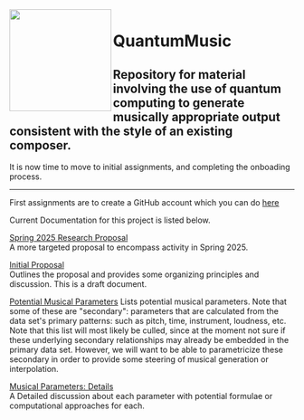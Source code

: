 
<img align="left" src= "/assets/images/Music%20and%20Feynman%20illustration%20DALL%C2%B7E%202024-11-25%2010.20.35.png" width="180">

# QuantumMusic 

Repository for material involving the use of quantum computing to generate musically appropriate output consistent with the style of  an existing composer.  
---
It is now time to move to initial assignments, and completing the onboading process.



---
First assignments are to create a GitHub account which you can do [here](https://docs.github.com/en/get-started/start-your-journey/creating-an-account-on-github)

Current Documentation for this project is listed below.  

[Spring 2025 Research Proposal](https://github.com/CHI-CityTech/QuantumMusic/blob/main/Proposals/Quantum_Music_Proposal_Spring_2025.md)  
A more targeted proposal to encompass activity in Spring 2025.

[Initial Proposal](https://github.com/CHI-CityTech/QuantumMusic/blob/main/Proposals/InitialProposal.md)  
Outlines the proposal and provides some organizing principles and discussion.  This is a draft document.  

[Potential Musical Parameters](https://github.com/CHI-CityTech/QuantumMusic/blob/main/Potential-Musical-Parameters.md)
Lists potential musical parameters.  Note that some of these are "secondary":  parameters that are calculated from the data set's primary patterns: such as pitch, time, instrument, loudness, etc.  Note that this list will most likely be culled, since at the moment not sure if these underlying secondary relationships may already be embedded in the primary data set.  However, we will want to be able to parametricize these secondary in order to provide some steering of musical generation or interpolation.

[Musical Parameters: Details](https://github.com/CHI-CityTech/QuantumMusic/blob/main/musicalParameterDetails.md)  
A Detailed discussion about each parameter with potential formulae or computational approaches for each.
